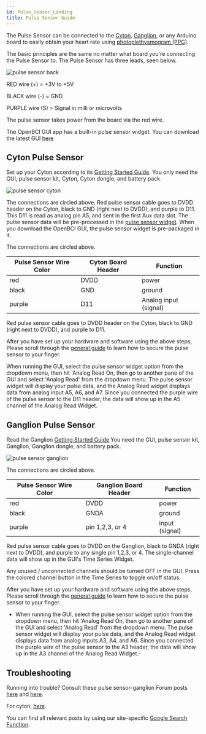 ```yaml
---
id: Pulse_Sensor_Landing
title: Pulse Sensor Guide
---
```

The Pulse Sensor can be connected to the [Cyton](https://shop.openbci.com/collections/frontpage/products/cyton-biosensing-board-8-channel), [Ganglion](https://shop.openbci.com/collections/frontpage/products/pre-order-ganglion-board), or any Arduino board to easily obtain your heart rate using [photoplethysmogram (PPG)](https://en.wikipedia.org/wiki/Photoplethysmogram).

The basic principles are the same no matter what board you're connecting the Pulse Sensor to.
The Pulse Sensor has three leads, seen below.

![pulse sensor back](../../assets/ThirdPartyImages/Pulse_sensor_back.jpg)

RED wire (+) = +3V to +5V

BLACK wire (-) = GND

PURPLE wire (S) = Signal in milli or microvolts

The pulse sensor takes power from the board via the red wire.

The OpenBCI GUI app has a built-in pulse sensor widget. You can download the latest GUI [here](https://github.com/OpenBCI/OpenBCI_GUI/releases)

## Cyton Pulse Sensor

Set up your Cyton according to its [Getting Started Guide](../../GettingStarted/Boards/01-Cyton_Getting_Started_Guide.md).
You only need the GUI, pulse sensor kit, Cyton, Cyton dongle, and battery pack.

![pulse sensor cyton](../../assets/ThirdPartyImages/Pulse_sensor_cyton.jpg)

The connections are circled above.
Red pulse sensor cable goes to DVDD header on the Cyton, black to GND (right next to DVDD), and purple to D11.
This D11 is read as analog pin A5, and sent in the first Aux data slot. The pulse sensor data will be pre-processed in the [pulse sensor widget](https://openbci.github.io/Documentation/docs/06Software/01-OpenBCISoftware/GUIWidgets#pulse-widget). When you download the OpenBCI GUI, the pulse sensor widget is pre-packaged in it.

The connections are circled above.

| Pulse Sensor Wire Color | Cyton Board Header | Function              |
| ----------------------- | ------------------ | --------------------- |
| red                     | DVDD               | power                 |
| black                   | GND                | ground                |
| purple                  | D11                | Analog input (signal) |

Red pulse sensor cable goes to DVDD header on the Cyton, black to GND (right next to DVDD), and purple to D11.

After you have set up your hardware and software using the above steps,
Please scroll through the [general guide](https://www.generationrobots.com/media/DetecteurDePoulsAmplifie/PulseSensorAmpedGettingStartedGuide.pdf) to learn how to secure the pulse sensor to your finger.

When running the GUI, select the pulse sensor widget option from the dropdown menu, then hit 'Analog Read On, then go to another pane of the GUI and select 'Analog Read' from the dropdown menu. The pulse sensor widget will display your pulse data, and the Analog Read widget displays data from analog input A5, A6, and A7. Since you connected the purple wire of the pulse sensor to the D11 header, the data will show up in the A5 channel of the Analog Read Widget.

## Ganglion Pulse Sensor

Read the Ganglion [Getting Started Guide](../../GettingStarted/01-Boards/02-Ganglion_Getting_Started_Guide.md)
You need the GUI, pulse sensor kit, Ganglion, Ganglion dongle, and battery pack.

![pulse sensor ganglion](../../assets/ThirdPartyImages/Pulse_sensor_ganglion.jpg)

The connections are circled above.

| Pulse Sensor Wire Color | Ganglion Board Header | Function       |
| ----------------------- | --------------------- | -------------- |
| red                     | DVDD                  | power          |
| black                   | GNDA                  | ground         |
| purple                  | pin 1,2,3, or 4       | input (signal) |

Red pulse sensor cable goes to DVDD on the Ganglion, black to GNDA (right next to DVDD), and purple to any single pin 1,2,3, or 4. The single-channel data will show up in the GUI's Time Series Widget.

Any unused / unconnected channels should be turned OFF in the GUI. Press the colored channel button in the Time Series to toggle on/off status.

After you have set up your hardware and software using the above steps,
Please scroll through the [general guide](https://www.generationrobots.com/media/DetecteurDePoulsAmplifie/PulseSensorAmpedGettingStartedGuide.pdf) to learn how to secure the pulse sensor to your finger.

- When running the GUI, select the pulse sensor widget option from the dropdown menu, then hit 'Analog Read On, then go to another pane of the GUI and select 'Analog Read' from the dropdown menu. The pulse sensor widget will display your pulse data, and the Analog Read widget displays data from analog inputs A3, A4, and A6. Since you connected the purple wire of the pulse sensor to the A3 header, the data will show up in the A3 channel of the Analog Read Widget.-

## Troubleshooting

Running into trouble? Consult these pulse sensor-ganglion Forum posts [here](https://openbci.com/forum/index.php?p=/discussion/1690/ganglion-use-with-pulse-sensor-which-analog-pin) and [here](http://openbci.com/forum/index.php?p=/discussion/919/ganglion-and-pulse-sensors).

For cyton, [here](https://openbci.com/forum/index.php?p=/discussion/1527/pulse-sensor-with-cyton-daisy).

You can find all relevant posts by using our site-specific [Google Search Function](https://www.google.com/advanced_search?q=site:openbci.com).

